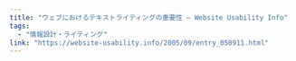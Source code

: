```yaml
---
title: "ウェブにおけるテキストライティングの重要性 — Website Usability Info"
tags:
  - "情報設計・ライティング"
link: "https://website-usability.info/2005/09/entry_050911.html"
---
```

